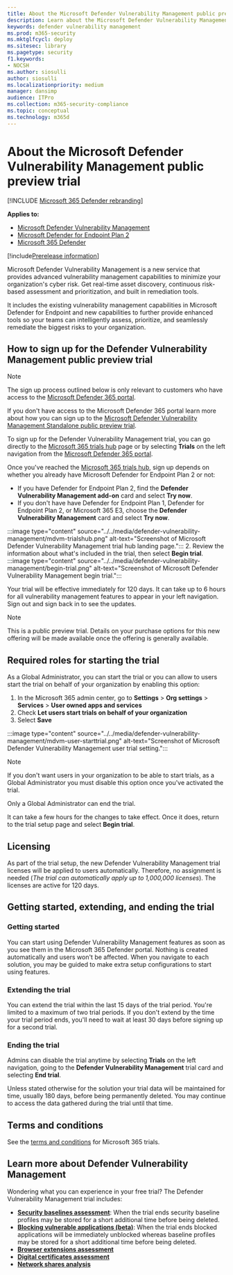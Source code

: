 ```yaml
---
title: About the Microsoft Defender Vulnerability Management public preview trial
description: Learn about the Microsoft Defender Vulnerability Management trial
keywords: defender vulnerability management
ms.prod: m365-security
ms.mktglfcycl: deploy
ms.sitesec: library
ms.pagetype: security
f1.keywords:
- NOCSH
ms.author: siosulli
author: siosulli
ms.localizationpriority: medium
manager: dansimp
audience: ITPro
ms.collection: m365-security-compliance 
ms.topic: conceptual
ms.technology: m365d
---
```


# About the Microsoft Defender Vulnerability Management public preview trial

[!INCLUDE [Microsoft 365 Defender rebranding](../../includes/microsoft-defender.md)]

**Applies to:**

- [Microsoft Defender Vulnerability Management](../defender-vulnerability-management/index.yml)
- [Microsoft Defender for Endpoint Plan 2](https://go.microsoft.com/fwlink/p/?linkid=2154037)
- [Microsoft 365 Defender](https://go.microsoft.com/fwlink/?linkid=2118804)

[!include[Prerelease information](../../includes/prerelease.md)]

Microsoft Defender Vulnerability Management is a new service that provides advanced vulnerability management capabilities to minimize your organization's cyber risk. Get real-time asset discovery, continuous risk-based assessment and prioritization, and built in remediation tools.

It includes the existing vulnerability management capabilities in Microsoft Defender for Endpoint and new capabilities to further provide enhanced tools so your teams can intelligently assess, prioritize, and seamlessly remediate the biggest risks to your organization.

## How to sign up for the Defender Vulnerability Management public preview trial

> [!NOTE]
> The sign up process outlined below is only relevant to customers who have access to the [Microsoft Defender 365 portal](https://security.microsoft.com/homepage).
>
> If you don't have access to the Microsoft Defender 365 portal learn more about how you can sign up to the [Microsoft Defender Vulnerability Management Standalone public preview trial](../defender-vulnerability-management/get-defender-vulnerability-management.md#try-defender-vulnerability-management-standalone).

To sign up for the Defender Vulnerability Management trial, you can go directly to the [Microsoft 365 trials hub](https://security.microsoft.com/trialHorizontalHub) page or by selecting **Trials** on the left navigation from the [Microsoft Defender 365 portal](https://security.microsoft.com/homepage).

Once you've reached the [Microsoft 365 trials hub](https://security.microsoft.com/trialHorizontalHub), sign up depends on whether you already have Microsoft Defender for Endpoint Plan 2 or not:

- If you have Defender for Endpoint Plan 2, find the **Defender Vulnerability Management add-on** card and select **Try now**.
- If you don't have have Defender for Endpoint Plan 1, Defender for Endpoint Plan 2, or Microsoft 365 E3, choose the **Defender Vulnerability Management** card and select **Try now**.

:::image type="content" source="../../media/defender-vulnerability-management/mdvm-trialshub.png" alt-text="Screenshot of Microsoft Defender Vulnerability Management trial hub landing page.":::
2. Review the information about what's included in the trial, then select **Begin trial**.
:::image type="content" source="../../media/defender-vulnerability-management/begin-trial.png" alt-text="Screenshot of Microsoft Defender Vulnerability Management begin trial.":::

Your trial will be effective immediately for 120 days. It can take up to 6 hours for all vulnerability management features to appear in your left navigation. Sign out and sign back in to see the updates.

> [!NOTE]
> This is a public preview trial. Details on your purchase options for this new offering will be made available once the offering is generally available.

## Required roles for starting the trial

As a Global Administrator, you can start the trial or you can allow to users start the trial on behalf of your organization by enabling this option:

1. In the Microsoft 365 admin center, go to **Settings** > **Org settings** > **Services** > **User owned apps and services**
2. Check **Let users start trials on behalf of your organization**
3. Select **Save**

:::image type="content" source="../../media/defender-vulnerability-management/mdvm-user-starttrial.png" alt-text="Screenshot of Microsoft Defender Vulnerability Management user trial setting.":::

> [!NOTE]
> If you don't want users in your organization to be able to start trials, as a Global Administrator you must disable this option once you've activated the trial.
>
> Only a Global Administrator can end the trial.

It can take a few hours for the changes to take effect. Once it does, return to the trial setup page and select **Begin trial**.

## Licensing

As part of the trial setup, the new Defender Vulnerability Management trial licenses will be applied to users automatically. Therefore, no assignment is needed (_The trial can automatically apply up to 1,000,000 licenses_). The licenses are active for 120 days.

## Getting started, extending, and ending the trial

### Getting started

You can start using Defender Vulnerability Management features as soon as you see them in the Microsoft 365 Defender portal. Nothing is created automatically and users won't be affected. When you navigate to each solution, you may be guided to make extra setup configurations to start using features.

### Extending the trial

You can extend the trial within the last 15 days of the trial period. You're limited to a maximum of two trial periods. If you don't extend by the time your trial period ends, you'll need to wait at least 30 days before signing up for a second trial.

### Ending the trial

Admins can disable the trial anytime by selecting **Trials** on the left navigation, going to the **Defender Vulnerability Management** trial card and selecting **End trial**.

Unless stated otherwise for the solution your trial data will be maintained for time, usually 180 days, before being permanently deleted. You may continue to access the data gathered during the trial until that time.

## Terms and conditions

See the [terms and conditions](/legal/microsoft-365/microsoft-365-trial) for Microsoft 365 trials.

## Learn more about Defender Vulnerability Management

Wondering what you can experience in your free trial? The Defender Vulnerability Management trial includes:

- **[Security baselines assessment](tvm-security-baselines.md)**: When the trial ends security baseline profiles may be stored for a short additional time before being deleted.
- **[Blocking vulnerable applications (beta)](tvm-block-vuln-apps.md)**: When the trial ends blocked applications will be immediately unblocked whereas baseline profiles may be stored for a short additional time before being deleted.
- **[Browser extensions assessment](tvm-browser-extensions.md)**
- **[Digital certificates assessment](tvm-certificate-inventory.md)**
- **[Network shares analysis](tvm-network-share-assessment.md)**
